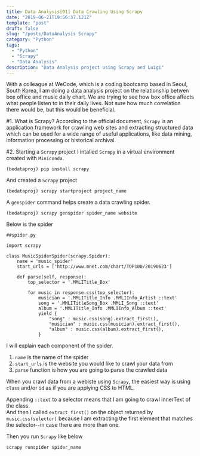 ```yaml
---
title: Data Analysis[01] Data Crawling Using Scrapy
date: "2019-06-21T19:56:37.121Z"
template: "post"
draft: false
slug: "/posts/DataAnalysis Scrapy"
category: "Python"
tags:
  - "Python"
  - "Scrapy"
  - "Data Analysis"
description: "Data Analysis project using Scrapy and Luigi"
---
```


With a colleague at WeCode, which is a coding bootcamp based in Seoul, South Korea, I am doing a data analysis project on the relationship betwen box office and music daily chart. We are trying to see how box office affects what people listen to in their daily lives. Not sure how much correlation there would be, but this would be beneficial.

#1. What is Scrapy?
According to the official document, `Scrapy` is an application framework for crawling web sites and extracting structured data which can be used for a wide range of useful applications, like data mining, information processing or historical archival.

#2. Starting a `Scrapy` project
I intalled `Scrapy` in a virtual environment created with `Miniconda`.

```
(bedataproj) pip install scrapy
```

And created a `Scrapy` project

```
(bedataproj) scrapy startproject project_name
```

A `genspider` command helps create a data crawling spider.

```
(bedataproj) scrapy genspider spider_name website
```

Below is the spider

```
##spider.py

import scrapy

class MusicSpiderSpider(scrapy.Spider):
    name = 'music_spider'
    start_urls = ['http://www.mnet.com/chart/TOP100/20190623']

    def parse(self, response):
        top_selector = '.MMLITitle_Box'

        for music in response.css(top_selector):
            musician = '.MMLITitle_Info .MMLIInfo_Artist ::text'
            song = '.MMLITitleSong_Box .MMLI_Song ::text'
            album = '.MMLITitle_Info .MMLIInfo_Album ::text'
            yield {
                "song" : music.css(song).extract_first(),
                "musician" : music.css(musician).extract_first(),
                "album" : music.css(album).extract_first(),
            }

```

I will explain each component of the spider. <br>

1. `name` is the name of the spider<br>
2. `start_urls` is the website you would like to crawl your data from <br>
3. `parse` function is how you are going to parse the crawled data

When you crawl data from a webiste using `Scrapy`, the easiest way is using `class` and/or `id` as if you are applying CSS to HTML.

Appending `::text` to a selector means that I am going to crawl innerText of the class. <br>
And then I called `extract_first()` on the object returned by `music.css(selector)` because I am extracting the first element that matches the selector--in case there are more than one.

Then you run `Scrapy` like below

```
scrapy runspider spider_name
```
